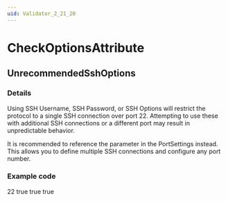 ```yaml
---
uid: Validator_2_21_20
---
```


# CheckOptionsAttribute

## UnrecommendedSshOptions

<!-- Description, Properties, ... sections are auto-generated. -->
<!-- REPLACE ME AUTO-GENERATION -->

### Details

Using SSH Username, SSH Password, or SSH Options will restrict the protocol to a single SSH connection over port 22. Attempting to use these with additional SSH connections or a different port may result in unpredictable behavior.

It is recommended to reference the parameter in the PortSettings instead. This allows you to define multiple SSH connections and configure any port number.

### Example code

 <PortSettings name="SSH Connection">
  <IPport>
   <DefaultValue>22</DefaultValue>
  </IPport>
  <BusAddress>
   <Disabled>true</Disabled>
  </BusAddress>
  <PortTypeSerial>
   <Disabled>true</Disabled>
  </PortTypeSerial>
  <PortTypeUDP>
   <Disabled>true</Disabled>
  </PortTypeUDP>
  <SSH>
   <Credentials>
    <Username pid="1" />
    <Password pid="2" />
   </Credentials>
  </SSH>
 </PortSettings>
